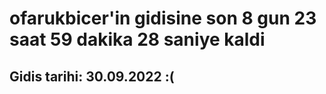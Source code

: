 # ofarukbicer'in gidisine son 8 gun 23 saat 59 dakika 28 saniye kaldi

## Gidis tarihi: 30.09.2022 :(